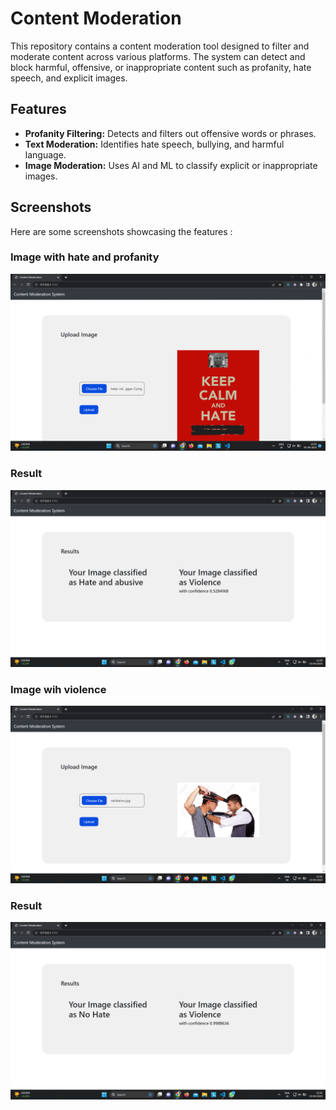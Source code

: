 # Content Moderation

This repository contains a content moderation tool designed to filter and moderate content across various platforms. The system can detect and block harmful, offensive, or inappropriate content such as profanity, hate speech, and explicit images.

## Features

- **Profanity Filtering:** Detects and filters out offensive words or phrases.
- **Text Moderation:** Identifies hate speech, bullying, and harmful language.
- **Image Moderation:** Uses AI and ML to classify explicit or inappropriate images.

## Screenshots

Here are some screenshots showcasing the features :

### Image with hate and profanity
![Home Page](screenshots/Screenshot%20(729).png)

### Result
![Matches Page](screenshots/Screenshot%20(730).png)

### Image wih violence
![Rankings](screenshots/Screenshot%20(731).png)

### Result
![Rankings](screenshots/Screenshot%20(733).png)


